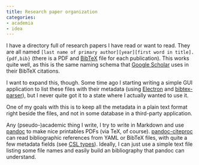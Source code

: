 ```yaml
---
title: Research paper organization
categories:
- academia
- idea
---
```

I have a directory full of research papers I have read or want to read. They are all named `[last name of primary author][year][first word in title].{pdf,bib}` (there is a PDF and [BibTeX] file for each publication). This works quite well, as this is the same naming schema that [Google Scholar][scholar] uses in their BibTeX citations.

I want to expand this, though. Some time ago I starting writing a simple GUI application to list these files with their metadata (using [Electron] and [bibtex-parser]), but I never quite got it to a state where I actually wanted to use it.

One of my goals with this is to keep all the metadata in a plain text format right beside the files, and not in some database in a third-party application.

Any (pseudo-)academic thing I write, I try to write in Markdown and use [pandoc] to make nice printables PDFs (via TeX, of course). [pandoc-citeproc] can read bibliographic references from YAML or BibTeX files, with quite a few metadata fields (see [CSL types][csl]). Ideally, I can just use a simple text file listing some file names and easily build an bibliography that pandoc can understand.


[BibTeX]: https://en.wikipedia.org/wiki/BibTeX
[scholar]: http://scholar.google.com
[Electron]: http://electron.atom.io
[bibtex-parser]: http://npmjs.com/package/bibtex-parser
[pandoc]: http://pandoc.org
[pandoc-citeproc]: https://github.com/jgm/pandoc-citeproc
[csl]: http://docs.citationstyles.org/en/stable/specification.html#appendix-iii-types